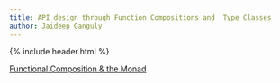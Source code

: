 ```yaml
---
title: API design through Function Compositions and  Type Classes
author: Jaideep Ganguly
---
```


{% include header.html %}

[Functional Composition & the Monad](/assets/kotlin_monad.pdf)

